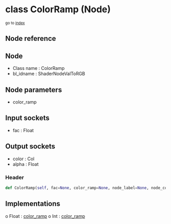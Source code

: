 # class ColorRamp (Node)

<sub>go to [index](/docs/index.md)</sub>

## Node reference

Node
----
 - Class name : ColorRamp
 - bl_idname : ShaderNodeValToRGB

Node parameters
---------------
 - color_ramp

Input sockets
-------------
 - fac : Float

Output sockets
--------------
 - color : Col
 - alpha : Float

### Header

``` python
def ColorRamp(self, fac=None, color_ramp=None, node_label=None, node_color=None):
```

## Implementations

o Float : [color_ramp](#color_ramp) 
o Int : [color_ramp](#color_ramp) 

